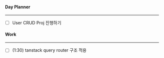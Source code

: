 
#### Day Planner
---
- [ ] User CRUD Proj 진행하기


#### Work
---
- [ ] (1:30) tanstack query router 구조 적용 

